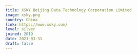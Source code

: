 ```yaml
---
title: XSKY Beijing Data Technology Corporation Limited
image: xsky.png
country: China
link: https://www.xsky.com/
level: silver
joined: 2019
date: 2021-03-31
draft: false
---
```

